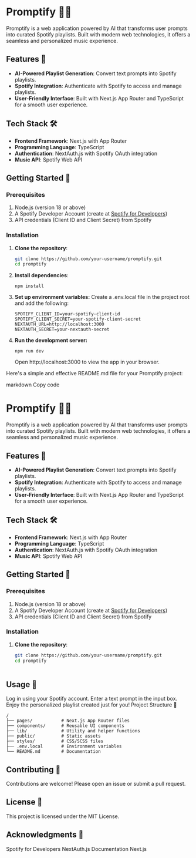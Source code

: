 # Promptify 🎵✨  
Promptify is a web application powered by AI that transforms user prompts into curated Spotify playlists. Built with modern web technologies, it offers a seamless and personalized music experience.  

## Features 🚀  
- **AI-Powered Playlist Generation**: Convert text prompts into Spotify playlists.  
- **Spotify Integration**: Authenticate with Spotify to access and manage playlists.  
- **User-Friendly Interface**: Built with Next.js App Router and TypeScript for a smooth user experience.  

## Tech Stack 🛠️  
- **Frontend Framework**: Next.js with App Router  
- **Programming Language**: TypeScript  
- **Authentication**: NextAuth.js with Spotify OAuth integration  
- **Music API**: Spotify Web API  

## Getting Started 🏁  

### Prerequisites  
1. Node.js (version 18 or above)  
2. A Spotify Developer Account (create at [Spotify for Developers](https://developer.spotify.com/))  
3. API credentials (Client ID and Client Secret) from Spotify  

### Installation  

1. **Clone the repository**:  
   ```bash  
   git clone https://github.com/your-username/promptify.git  
   cd promptify  
2. **Install dependencies**:
   
    ```
    npm install  
    ```
3. **Set up environment variables:**
    Create a .env.local file in the project root and add the following:

 
    ```
    SPOTIFY_CLIENT_ID=your-spotify-client-id  
    SPOTIFY_CLIENT_SECRET=your-spotify-client-secret  
    NEXTAUTH_URL=http://localhost:3000  
    NEXTAUTH_SECRET=your-nextauth-secret 
    ```

4. **Run the development server:**

    ```
    npm run dev
    ```
    Open http://localhost:3000 to view the app in your browser.



Here's a simple and effective README.md file for your Promptify project:

markdown
Copy code
# Promptify 🎵✨  
Promptify is a web application powered by AI that transforms user prompts into curated Spotify playlists. Built with modern web technologies, it offers a seamless and personalized music experience.  

## Features 🚀  
- **AI-Powered Playlist Generation**: Convert text prompts into Spotify playlists.  
- **Spotify Integration**: Authenticate with Spotify to access and manage playlists.  
- **User-Friendly Interface**: Built with Next.js App Router and TypeScript for a smooth user experience.  

## Tech Stack 🛠️  
- **Frontend Framework**: Next.js with App Router  
- **Programming Language**: TypeScript  
- **Authentication**: NextAuth.js with Spotify OAuth integration  
- **Music API**: Spotify Web API  

## Getting Started 🏁  

### Prerequisites  
1. Node.js (version 18 or above)  
2. A Spotify Developer Account (create at [Spotify for Developers](https://developer.spotify.com/))  
3. API credentials (Client ID and Client Secret) from Spotify  

### Installation  

1. **Clone the repository**:  
   ```bash  
   git clone https://github.com/your-username/promptify.git  
   cd promptify  
 

## Usage 🌟
Log in using your Spotify account.
Enter a text prompt in the input box.
Enjoy the personalized playlist created just for you!
Project Structure 📂
``` 
/  
├── pages/           # Next.js App Router files  
├── components/      # Reusable UI components  
├── lib/             # Utility and helper functions  
├── public/          # Static assets  
├── styles/          # CSS/SCSS files  
├── .env.local       # Environment variables  
└── README.md        # Documentation  
```

## Contributing 🤝
Contributions are welcome! Please open an issue or submit a pull request.

## License 📄
This project is licensed under the MIT License.

## Acknowledgments 🙌
Spotify for Developers
NextAuth.js Documentation
Next.js
 
